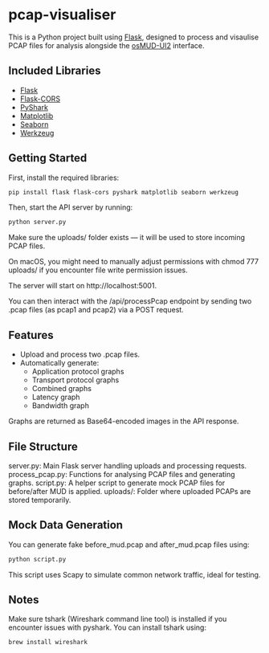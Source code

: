 # pcap-visualiser

This is a Python project built using [Flask](https://flask.palletsprojects.com/), designed to process and visaulise PCAP files for analysis alongside the [osMUD-UI2](https://github.com/kt1156/osMUD-UI2) interface.

## Included Libraries

- [Flask](https://flask.palletsprojects.com/)
- [Flask-CORS](https://flask-cors.readthedocs.io/)
- [PyShark](https://github.com/KimiNewt/pyshark)
- [Matplotlib](https://matplotlib.org/)
- [Seaborn](https://seaborn.pydata.org/)
- [Werkzeug](https://werkzeug.palletsprojects.com/)

## Getting Started

First, install the required libraries:

```bash
pip install flask flask-cors pyshark matplotlib seaborn werkzeug 
```

Then, start the API server by running:
```bash
python server.py
```
Make sure the uploads/ folder exists — it will be used to store incoming PCAP files.

On macOS, you might need to manually adjust permissions with chmod 777 uploads/ if you encounter file write permission issues.

The server will start on http://localhost:5001.

You can then interact with the /api/processPcap endpoint by sending two .pcap files (as pcap1 and pcap2) via a POST request.

## Features
- Upload and process two .pcap files.
- Automatically generate:
    - Application protocol graphs
    - Transport protocol graphs
    - Combined graphs
    - Latency graph
    - Bandwidth graph

Graphs are returned as Base64-encoded images in the API response.

##  File Structure
server.py: Main Flask server handling uploads and processing requests.
process_pcap.py: Functions for analysing PCAP files and generating graphs.
script.py: A helper script to generate mock PCAP files for before/after MUD is applied.
uploads/: Folder where uploaded PCAPs are stored temporarily.

## Mock Data Generation
You can generate fake before_mud.pcap and after_mud.pcap files using:
```bash
python script.py
```
This script uses Scapy to simulate common network traffic, ideal for testing.

## Notes

Make sure tshark (Wireshark command line tool) is installed if you encounter issues with pyshark.
You can install tshark using:

```bash
brew install wireshark
```